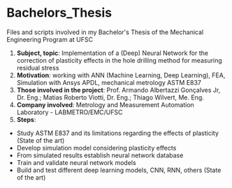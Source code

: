 # Bachelors_Thesis
Files and scripts involved in my Bachelor's Thesis of the Mechanical Engineering Program at UFSC


1. **Subject, topic**: Implementation of a (Deep) Neural Network for the correction of plasticity effects in the hole drilling method for measuring residual stress
2. **Motivation**: working with ANN (Machine Learning, Deep Learning), FEA, Simulation with Ansys APDL, mechanical metrology ASTM E837
3. **Those involved in the project**: Prof. Armando Albertazzi Gonçalves Jr, Dr. Eng.; Matias Roberto Viotti, Dr. Eng.; Thiago Wilvert, Me. Eng.
4. **Company involved**: Metrology and Measurement Automation Laboratory - LABMETRO/EMC/UFSC
5. **Steps**:
  - Study ASTM E837 and its limitations regarding the effects of plasticity (State of the art)
  - Develop simulation model considering plasticity effects
  - From simulated results establish neural network database
  - Train and validate neural network models 
  - Build and test different deep learning models, CNN, RNN, others (State of the art) 



